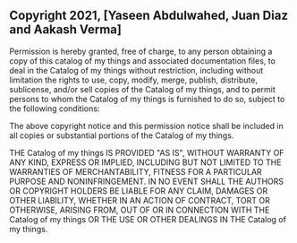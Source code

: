 ## Copyright 2021, [Yaseen Abdulwahed, Juan Diaz and Aakash Verma]

Permission is hereby granted, free of charge, to any person obtaining a copy of this catalog of my things and associated documentation files, to deal in the Catalog of my things without restriction, including without limitation the rights to use, copy, modify, merge, publish, distribute, sublicense, and/or sell copies of the Catalog of my things, and to permit persons to whom the Catalog of my things is furnished to do so, subject to the following conditions:

The above copyright notice and this permission notice shall be included in all copies or substantial portions of the Catalog of my things.

THE Catalog of my things IS PROVIDED "AS IS", WITHOUT WARRANTY OF ANY KIND, EXPRESS OR IMPLIED, INCLUDING BUT NOT LIMITED TO THE WARRANTIES OF MERCHANTABILITY, FITNESS FOR A PARTICULAR PURPOSE AND NONINFRINGEMENT. IN NO EVENT SHALL THE AUTHORS OR COPYRIGHT HOLDERS BE LIABLE FOR ANY CLAIM, DAMAGES OR OTHER LIABILITY, WHETHER IN AN ACTION OF CONTRACT, TORT OR OTHERWISE, ARISING FROM, OUT OF OR IN CONNECTION WITH THE Catalog of my things OR THE USE OR OTHER DEALINGS IN THE Catalog of my things.
